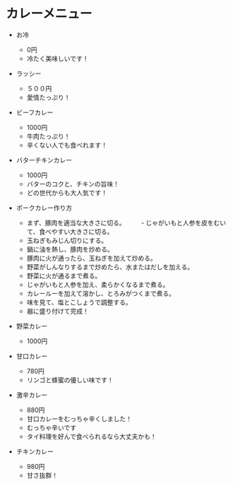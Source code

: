 # カレーメニュー

- お冷
  - 0円
  - 冷たく美味しいです！

- ラッシー
  - ５００円
  - 愛情たっぷり！

- ビーフカレー
  - 1000円
  - 牛肉たっぷり！
  - 辛くない人でも食べれます！ 

- バターチキンカレー
  - 1000円
  - バターのコクと、チキンの旨味！
  - どの世代からも大人気です！

- ポークカレー作り方
  - まず、豚肉を適当な大きさに切る。
　　 - じゃがいもと人参を皮をむいて、食べやすい大きさに切る。
  - 玉ねぎもみじん切りにする。
  - 鍋に油を熱し、豚肉を炒める。
  - 豚肉に火が通ったら、玉ねぎを加えて炒める。
  - 野菜がしんなりするまで炒めたら、水またはだしを加える。
  - 野菜に火が通るまで煮る。
  - じゃがいもと人参を加え、柔らかくなるまで煮る。
  - カレールーを加えて溶かし、とろみがつくまで煮る。
  - 味を見て、塩とこしょうで調整する。
  - 器に盛り付けて完成！

- 野菜カレー
  - 1000円
 
- 甘口カレー
  - 780円
  - リンゴと蜂蜜の優しい味です！

- 激辛カレー
  - 880円
  - 甘口カレーをむっちゃ辛くしました！
  - むっちゃ辛いです
  - タイ料理を好んで食べられるなら大丈夫かも！

- チキンカレー
  - 980円
  - 甘さ抜群！
